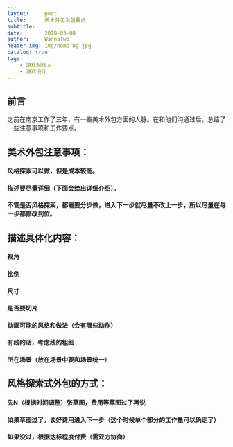 ```yaml
---
layout:     post
title:      美术外包发包要点
subtitle:   
date:       2018-03-08
author:     WannaTwo
header-img: img/home-bg.jpg
catalog: true
tags:
    - 游戏制作人
    - 游戏设计
---
```


## 前言

之前在南京工作了三年，有一些美术外包方面的人脉。在和他们沟通过后，总结了一些注意事项和工作要点。

## 美术外包注意事项：

#### 风格探索可以做，但是成本较高。

#### 描述要尽量详细（下面会给出详细介绍）。

#### 不管是否风格探索，都需要分步做，进入下一步就尽量不改上一步，所以尽量在每一步都修改到位。

## 描述具体化内容：

#### 视角

#### 比例

#### 尺寸

#### 是否要切片

#### 动画可能的风格和做法（会有哪些动作）

#### 有线的话，考虑线的粗细

#### 所在场景（放在场景中要和场景统一）

## 风格探索式外包的方式：

#### 先N（根据时间调整）张草图，费用等草图过了再说

#### 如果草图过了，谈好费用进入下一步（这个时候单个部分的工作量可以确定了）

#### 如果没过，根据达标程度付费（需双方协商）